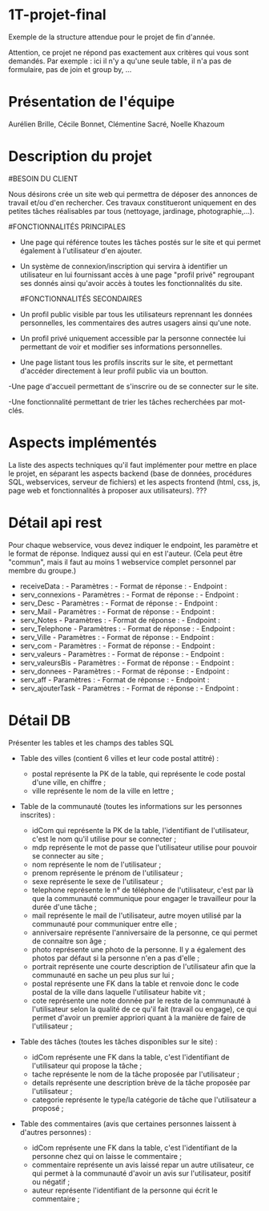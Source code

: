 # 1T-projet-final
Exemple de la structure attendue pour le projet de fin d'année.

Attention, ce projet ne répond pas exactement aux critères qui vous sont demandés.
Par exemple : ici il n'y a qu'une seule table, il n'a pas de formulaire, pas de join et group by, ...

# Présentation de l'équipe
Aurélien Brille, Cécile Bonnet, Clémentine Sacré, Noelle Khazoum

# Description du projet

  #BESOIN DU CLIENT
  
Nous désirons  crée un site web qui permettra de déposer des annonces de travail et/ou d'en rechercher. Ces travaux constitueront uniquement en des petites tâches réalisables par tous (nettoyage, jardinage, photographie,...).


  #FONCTIONNALITÉS PRINCIPALES
  
- Une page qui référence toutes les tâches postés sur le site et qui permet également à l'utilisateur d'en ajouter.

- Un système de connexion/inscription qui servira à identifier un utilisateur en lui fournissant accès à une page "profil privé"           regroupant ses donnés ainsi qu'avoir accès à toutes les fonctionnalités du site.

  #FONCTIONNALITÉS SECONDAIRES
  
- Un profil public visible par tous les utilisateurs reprennant les données personnelles, les commentaires des autres usagers ainsi qu'une note.

- Un profil privé uniquement accessible par la personne connectée lui permettant de voir et modifier ses informations personnelles.

- Une page listant tous les profils inscrits sur le site, et permettant d'accéder directement à leur profil public via un boutton.

-Une page d'accueil permettant de s'inscrire ou de se connecter sur le site.

-Une fonctionnalité permettant de trier les tâches recherchées par mot-clés.

# Aspects implémentés
La liste des aspects techniques qu'il faut implémenter pour mettre en place le projet, en séparant les aspects backend (base de données, procédures SQL, webservices, serveur de fichiers) et les aspects frontend (html, css, js, page web et fonctionnalités à proposer aux utilisateurs). ???

# Détail api rest
Pour chaque webservice, vous devez indiquer le endpoint, les paramètre et le format de réponse. Indiquez aussi qui en est l'auteur. (Cela peut être "commun", mais il faut au moins 1 webservice complet personnel par membre du groupe.)
- receiveData :
      - Paramètres :
      - Format de réponse :
      - Endpoint :
- serv_connexions
      - Paramètres :
      - Format de réponse :
      - Endpoint :
- serv_Desc
      - Paramètres :
      - Format de réponse :
      - Endpoint :
- serv_Mail
      - Paramètres :
      - Format de réponse :
      - Endpoint :
- serv_Notes
      - Paramètres :
      - Format de réponse :
      - Endpoint :
- serv_Telephone
      - Paramètres :
      - Format de réponse :
      - Endpoint :
- serv_Ville
      - Paramètres :
      - Format de réponse :
      - Endpoint :
- serv_com
      - Paramètres :
      - Format de réponse :
      - Endpoint :
- serv_valeurs
      - Paramètres :
      - Format de réponse :
      - Endpoint :
- serv_valeursBis
      - Paramètres :
      - Format de réponse :
      - Endpoint :
- serv_donnees 
      - Paramètres :
      - Format de réponse :
      - Endpoint :
- serv_aff
      - Paramètres :
      - Format de réponse :
      - Endpoint :
- serv_ajouterTask
      - Paramètres :
      - Format de réponse :
      - Endpoint :
  
# Détail DB
Présenter les tables et les champs des tables SQL
- Table des villes (contient 6 villes et leur code postal attitré) :
    - postal représente la PK de la table, qui représente le code postal d'une ville, en chiffre ;
    - ville représente le nom de la ville en lettre ;
    
- Table de la communauté (toutes les informations sur les personnes inscrites) :
    - idCom qui représente la PK de la table, l'identifiant de l'utilisateur, c'est le nom qu'il utilise pour se connecter ;
    - mdp représente le mot de passe que l'utilisateur utilise pour pouvoir se connecter au site ;
    - nom représente le nom de l'utilisateur ;
    - prenom représente le prénom de l'utilisateur ;
    - sexe représente le sexe de l'utilisateur ;
    - telephone représente le n° de téléphone de l'utilisateur, c'est par là que la communauté communique pour engager le travailleur pour la durée d'une tâche ;
    - mail représente le mail de l'utilisateur, autre moyen utilisé par la communauté pour communiquer entre elle ;
    - anniversaire représente l'anniversaire de la personne, ce qui permet de connaitre son âge ;
    - photo représente une photo de la personne. Il y a également des photos par défaut si la personne n'en a pas d'elle ;
    - portrait représente une courte description de l'utilisateur afin que la communauté en sache un peu plus sur lui ;
    - postal représente une FK dans la table et renvoie donc le code postal de la ville dans laquelle l'utilisateur habite vit ;
    - cote représente une note donnée par le reste de la communauté à l'utilisateur selon la qualité de ce qu'il fait (travail ou engage), ce qui permet d'avoir un premier appriori quant à la manière de faire de l'utilisateur  ;
    
- Table des tâches (toutes les tâches disponibles sur le site) :
    - idCom représente une FK dans la table, c'est l'identifiant de l'utilisateur qui propose la tâche ;
    - tache représente le nom de la tâche proposée par l'utilisateur ;
    - details représente une description brève de la tâche proposée par l'utilisateur ;
    - categorie représente le type/la catégorie de tâche que l'utilisateur a proposé ;
    
- Table des commentaires (avis que certaines personnes laissent à d'autres personnes) : 
    - idCom représente une FK dans la table, c'est l'identifiant de la personne chez qui on laisse le commentaire ;
    - commentaire représente un avis laissé repar un autre utilisateur, ce qui permet à la communauté d'avoir un avis sur l'utilisateur, positif ou négatif ;
    - auteur représente l'identifiant de la personne qui écrit le commentaire ;
